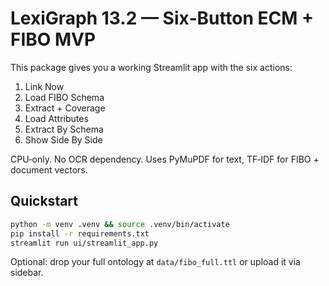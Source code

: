 # LexiGraph 13.2 — Six‑Button ECM + FIBO MVP

This package gives you a working Streamlit app with the six actions:
1) Link Now
2) Load FIBO Schema
3) Extract + Coverage
4) Load Attributes
5) Extract By Schema
6) Show Side By Side

CPU‑only. No OCR dependency. Uses PyMuPDF for text, TF‑IDF for FIBO + document vectors.

## Quickstart
```bash
python -m venv .venv && source .venv/bin/activate
pip install -r requirements.txt
streamlit run ui/streamlit_app.py
```
Optional: drop your full ontology at `data/fibo_full.ttl` or upload it via sidebar.
